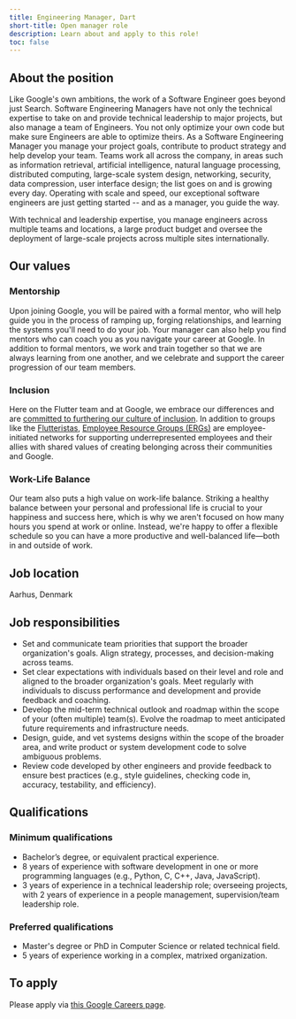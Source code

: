 ```yaml
---
title: Engineering Manager, Dart
short-title: Open manager role
description: Learn about and apply to this role!
toc: false
---
```


## About the position

Like Google's own ambitions, the work of a Software Engineer goes beyond just Search. Software Engineering Managers have not only the technical expertise to take on and provide technical leadership to major projects, but also manage a team of Engineers. You not only optimize your own code but make sure Engineers are able to optimize theirs. As a Software Engineering Manager you manage your project goals, contribute to product strategy and help develop your team. Teams work all across the company, in areas such as information retrieval, artificial intelligence, natural language processing, distributed computing, large-scale system design, networking, security, data compression, user interface design; the list goes on and is growing every day. Operating with scale and speed, our exceptional software engineers are just getting started -- and as a manager, you guide the way.

With technical and leadership expertise, you manage engineers across multiple teams and locations, a large product budget and oversee the deployment of large-scale projects across multiple sites internationally.

## Our values

### Mentorship

Upon joining Google, you will be paired with a formal mentor,
who will help guide you in the process of ramping up, forging relationships,
and learning the systems you'll need to do your job.
Your manager can also help you find mentors who can coach you
as you navigate your career at Google. In addition to formal mentors,
we work and train together so that we are always learning from one another,
and we celebrate and support the career progression of our team members.

### Inclusion

Here on the Flutter team and at Google, we embrace our differences
and are [committed to furthering our culture of inclusion](https://flutter.dev/culture).
In addition to groups like the [Flutteristas](https://flutteristas.org/),
[Employee Resource Groups (ERGs)](https://diversity.google/commitments/)
are employee-initiated networks for supporting underrepresented employees
and their allies with shared values of creating belonging 
across their communities and Google.

### Work-Life Balance

Our team also puts a high value on work-life balance.
Striking a healthy balance between your personal and professional life
is crucial to your happiness and success here, which is why we aren't focused
on how many hours you spend at work or online. Instead,
we're happy to offer a flexible schedule so you can have a more productive and
well-balanced life—both in and outside of work.

## Job location

Aarhus, Denmark

## Job responsibilities

* Set and communicate team priorities that support the broader organization's goals. Align strategy, processes, and decision-making across teams.
* Set clear expectations with individuals based on their level and role and aligned to the broader organization's goals. Meet regularly with individuals to discuss performance and development and provide feedback and coaching.
* Develop the mid-term technical outlook and roadmap within the scope of your (often multiple) team(s). Evolve the roadmap to meet anticipated future requirements and infrastructure needs.
* Design, guide, and vet systems designs within the scope of the broader area, and write product or system development code to solve ambiguous problems.
* Review code developed by other engineers and provide feedback to ensure best practices (e.g., style guidelines, checking code in, accuracy, testability, and efficiency).

## Qualifications

### Minimum qualifications

* Bachelor’s degree, or equivalent practical experience.
* 8 years of experience with software development in one or more programming languages (e.g., Python, C, C++, Java, JavaScript).
* 3 years of experience in a technical leadership role; overseeing 
  projects, with 2 years of experience in a people management,
  supervision/team leadership role.

### Preferred qualifications

* Master's degree or PhD in Computer Science or related technical field.
* 5 years of experience working in a complex, matrixed organization.

## To apply

Please apply via [this Google Careers page](https://www.google.com/about/careers/applications/jobs/results/115475745324573382-engineering-manager).
